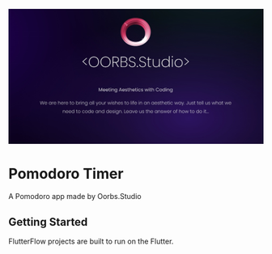 ![alt text](assets/images/Go%CC%88ru%CC%88ntu%CC%88%2018.12.2022%2022.26.jpg)
# Pomodoro Timer

A Pomodoro app made by Oorbs.Studio

## Getting Started

FlutterFlow projects are built to run on the Flutter.
